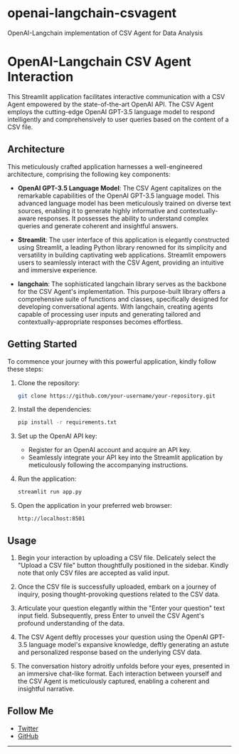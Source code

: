 # openai-langchain-csvagent
OpenAI-Langchain implementation of CSV Agent for Data Analysis


# OpenAI-Langchain CSV Agent Interaction

This Streamlit application facilitates interactive communication with a CSV Agent empowered by the state-of-the-art OpenAI API. The CSV Agent employs the cutting-edge OpenAI GPT-3.5 language model to respond intelligently and comprehensively to user queries based on the content of a CSV file.

## Architecture

This meticulously crafted application harnesses a well-engineered architecture, comprising the following key components:

- **OpenAI GPT-3.5 Language Model**: The CSV Agent capitalizes on the remarkable capabilities of the OpenAI GPT-3.5 language model. This advanced language model has been meticulously trained on diverse text sources, enabling it to generate highly informative and contextually-aware responses. It possesses the ability to understand complex queries and generate coherent and insightful answers.

- **Streamlit**: The user interface of this application is elegantly constructed using Streamlit, a leading Python library renowned for its simplicity and versatility in building captivating web applications. Streamlit empowers users to seamlessly interact with the CSV Agent, providing an intuitive and immersive experience.

- **langchain**: The sophisticated langchain library serves as the backbone for the CSV Agent's implementation. This purpose-built library offers a comprehensive suite of functions and classes, specifically designed for developing conversational agents. With langchain, creating agents capable of processing user inputs and generating tailored and contextually-appropriate responses becomes effortless.

## Getting Started

To commence your journey with this powerful application, kindly follow these steps:

1. Clone the repository:

   ```bash
   git clone https://github.com/your-username/your-repository.git
   ```

2. Install the dependencies:

   ```bash
   pip install -r requirements.txt
   ```

3. Set up the OpenAI API key:

   - Register for an OpenAI account and acquire an API key.
   - Seamlessly integrate your API key into the Streamlit application by meticulously following the accompanying instructions.

4. Run the application:

   ```bash
   streamlit run app.py
   ```

5. Open the application in your preferred web browser:

   ```
   http://localhost:8501
   ```

## Usage

1. Begin your interaction by uploading a CSV file. Delicately select the "Upload a CSV file" button thoughtfully positioned in the sidebar. Kindly note that only CSV files are accepted as valid input.

2. Once the CSV file is successfully uploaded, embark on a journey of inquiry, posing thought-provoking questions related to the CSV data.

3. Articulate your question elegantly within the "Enter your question" text input field. Subsequently, press Enter to unveil the CSV Agent's profound understanding of the data.

4. The CSV Agent deftly processes your question using the OpenAI GPT-3.5 language model's expansive knowledge, deftly generating an astute and personalized response based on the underlying CSV data.

5. The conversation history adroitly unfolds before your eyes, presented in an immersive chat-like format. Each interaction between yourself and the CSV Agent is meticulously captured, enabling a coherent and insightful narrative.

## Follow Me

- [Twitter](https://twitter.com/datamokotow)
- [GitHub](https://github.com/datamokotow)

---
